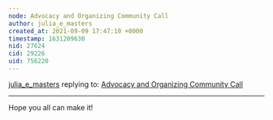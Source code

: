 ```yaml
---
node: Advocacy and Organizing Community Call
author: julia_e_masters
created_at: 2021-09-09 17:47:10 +0000
timestamp: 1631209630
nid: 27624
cid: 29226
uid: 756220
---
```




[julia_e_masters](../profile/julia_e_masters) replying to: [Advocacy and Organizing Community Call](../notes/julia_e_masters/08-26-2021/advocacy-and-organizing-community-call)

----
Hope you all can make it!